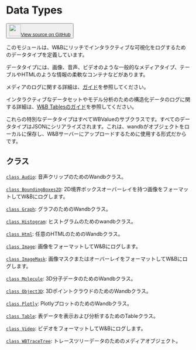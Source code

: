
# Data Types

<p><button style={{display: 'flex', alignItems: 'center', backgroundColor: 'white', border: '1px solid #ddd', padding: '10px', borderRadius: '6px', cursor: 'pointer', boxShadow: '0 2px 3px rgba(0,0,0,0.1)', transition: 'all 0.3s'}}><a href='https://www.github.com/wandb/wandb/tree/v0.17.1/wandb/__init__.py' style={{fontSize: '1.2em', display: 'flex', alignItems: 'center'}}><img src='https://github.githubassets.com/images/modules/logos_page/GitHub-Mark.png' height='32px' width='32px' style={{marginRight: '10px'}}/>View source on GitHub</a></button></p>

このモジュールは、W&Bにリッチでインタラクティブな可視化をログするためのデータタイプを定義しています。

データタイプには、画像、音声、ビデオのような一般的なメディアタイプ、テーブルやHTMLのような情報の柔軟なコンテナなどがあります。

メディアのログに関する詳細は、[ガイド](https://docs.wandb.com/guides/track/log/media)を参照してください。

インタラクティブなデータセットやモデル分析のための構造化データのログに関する詳細は、[W&B Tablesのガイド](https://docs.wandb.com/guides/data-vis)を参照してください。

これらの特別なデータタイプはすべてWBValueのサブクラスです。すべてのデータタイプはJSONにシリアライズされます。これは、wandbがオブジェクトをローカルに保存し、W&Bサーバーにアップロードするために使用する形式だからです。

## クラス

[`class Audio`](./audio.md): 音声クリップのためのWandbクラス。

[`class BoundingBoxes2D`](./boundingboxes2d.md): 2D境界ボックスオーバーレイを持つ画像をフォーマットしてW&Bにログします。

[`class Graph`](./graph.md): グラフのためのWandbクラス。

[`class Histogram`](./histogram.md): ヒストグラムのためのwandbクラス。

[`class Html`](./html.md): 任意のHTMLのためのWandbクラス。

[`class Image`](./image.md): 画像をフォーマットしてW&Bにログします。

[`class ImageMask`](./imagemask.md): 画像マスクまたはオーバーレイをフォーマットしてW&Bにログします。

[`class Molecule`](./molecule.md): 3D分子データのためのWandbクラス。

[`class Object3D`](./object3d.md): 3DポイントクラウドのためのWandbクラス。

[`class Plotly`](./plotly.md): PlotlyプロットのためのWandbクラス。

[`class Table`](./table.md): 表データを表示および分析するためのTableクラス。

[`class Video`](./video.md): ビデオをフォーマットしてW&Bにログします。

[`class WBTraceTree`](./wbtracetree.md): トレースツリーデータのためのメディアオブジェクト。